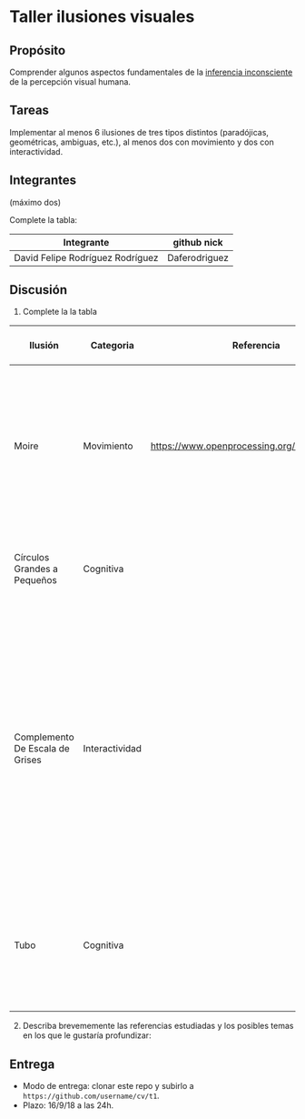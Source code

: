# Taller ilusiones visuales

## Propósito

Comprender algunos aspectos fundamentales de la [inferencia inconsciente](https://github.com/VisualComputing/Cognitive) de la percepción visual humana.

## Tareas

Implementar al menos 6 ilusiones de tres tipos distintos (paradójicas, geométricas, ambiguas, etc.), al menos dos con movimiento y dos con interactividad.

## Integrantes
(máximo dos)

Complete la tabla:

| Integrante | github nick |
|------------|-------------|
|      David Felipe Rodríguez Rodríguez      |      Daferodriguez       |

## Discusión

1. Complete la la tabla

| Ilusión | Categoria | Referencia | Tipo de interactividad (si aplica) | URL código base (si aplica) |
|---------|-----------|------------|------------------------------------|-----------------------------|
|    Moire     |     Movimiento      |     https://www.openprocessing.org/sketch/348969       |                 El patrón de interferencia de los círculos y las líneas forma un efecto conocido como efecto de Moiré, que produce la visualización de diferentes formas y deformaciones                   |              https://github.com/Daferodriguez/Optical_Illusions/tree/master/circulos               |
|    Círculos Grandes a Pequeños     |     Cognitiva      |            |             Los círculos superpuestos se ven más pequeños que aquellos que están hacia el "Fondo"                       |               https://github.com/Daferodriguez/Optical_Illusions/tree/master/circulosGrandesYPequen              |
|    Complemento De Escala de Grises     |     Interactividad      |            |        Al hacer click en cualquier parte de la pantalla, el gradiente del fondo desaparece, revelando que el rectángulo del medio, que parecía ser también un gradiente, es de color sólido. La ilusión óptica se forma porque el contexto de la imagen forma un complemento del color de fondo.       |                https://github.com/Daferodriguez/Optical_Illusions/tree/master/gradiente             |
|    Tubo     |      Cognitiva     |            |                 Dependiendo de qué lado de la imagen sea observada, se puede visualizar la entrada de un túnel por la izquiera o por la derecha                   |             https://github.com/Daferodriguez/Optical_Illusions/tree/master/tubo                |
|         |           |            |                                    |                             |
|         |           |            |                                    |                             |

2. Describa brevememente las referencias estudiadas y los posibles temas en los que le gustaría profundizar:

## Entrega

* Modo de entrega: clonar este repo y subirlo a `https://github.com/username/cv/t1`.
* Plazo: 16/9/18 a las 24h.
